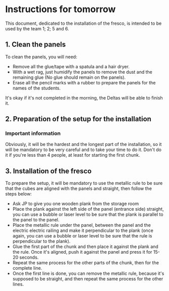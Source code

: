 # Instructions for tomorrow

This document, dedicated to the installation of the fresco, is intended to be used by the team 1; 2; 5 and 6.

## 1. Clean the panels

To clean the panels, you will need:

- Remove all the glue/tape with a spatula and a hair dryer.
- With a wet rag, just humidify the panels to remove the dust and the remaining glue (No glue should remain on the panels).
- Erase all the pencil marks with a rubber to prepare the panels for the names of the students.

It's okay if it's not completed in the morning, the Deltas will be able to finish it.

## 2. Preparation of the setup for the installation

### Important information

Obviously, it will be the hardest and the longest part of the installation, so it will be mandatory to be very careful and to take your time to do it. Don't do it if you're less than 4 people, at least for starting the first chunk.

## 3. Installation of the fresco

To prepare the setup, it will be mandatory to use the metallic rule to be sure that the cubes are aligned with the panels and straight, then follow the steps below:

- Ask JP to give you one wooden plank from the storage room
- Place the plank against the left side of the panel (entrance side) straight, you can use a bubble or laser level to be sure that the plank is parallel to the panel to the panel.
- Place the metallic rule under the panel, between the panel and the electric electric railing and make it perpendicular to the plank (once again, you can use a bubble or laser level to be sure that the rule is perpendicular to the plank).
- Glue the first part of the chunk and then place it against the plank and the rule. Once it's aligned, push it against the panel and press it for 15-20 seconds.
- Repeat the same process for the other parts of the chunk, then for the complete line.
- Once the first line is done, you can remove the metallic rule, because it's supposed to be straight, and then repeat the same process for the other lines.
